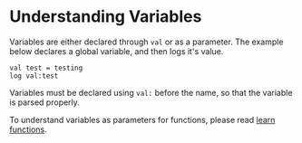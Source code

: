 # Understanding Variables

Variables are either declared through `val` or as a parameter. The example below declares a global variable, and then logs it's value.

```
val test = testing
log val:test
```

Variables must be declared using `val:` before the name, so that the variable is parsed properly.

To understand variables as parameters for functions, please read [learn functions](index.html?md/guides/learnfunc.md).